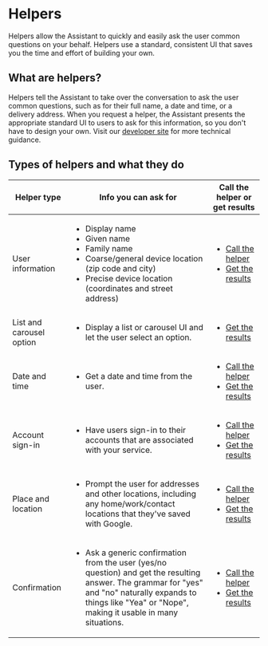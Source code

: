# Helpers

Helpers allow the Assistant to quickly and easily ask the user common questions
on your behalf. Helpers use a standard, consistent UI that saves you the time
and effort of building your own.

## What are helpers?

Helpers tell the Assistant to take over the conversation to ask the user common
questions, such as for their full name, a date and time, or a delivery address.
When you request a helper, the Assistant presents the appropriate standard UI to
users to ask for this information, so you don't have to design your own. Visit
our [developer site](https://developers.google.com/assistant/df-asdk/helpers)
for more technical guidance.

## Types of helpers and what they do


Helper type | Info you can ask for | Call the helper or get results
---|---|---
User information | <ul><li>Display name</li><li>Given name</li><li>Family name</li><li>Coarse/general device location (zip code and city)</li><li>Precise device location (coordinates and street address)</li></ul> | <ul><li>[Call the helper](https://developers.google.com/assistant/df-asdk/helpers#calling_the_helper)</li><li>[Get the results](https://developers.google.com/assistant/df-asdk/helpers#getting_the_results_of_the_helper)</li></ul>
List and carousel option | <ul><li>Display a list or carousel UI and let the user select an option.</li></ul> | <ul><li>[Get the results](https://developers.google.com/assistant/df-asdk/helpers#getting_the_results_of_the_helper)</li></ul>
Date and time | <ul><li>Get a date and time from the user.</li></ul> | <ul><li>[Call the helper](https://developers.google.com/assistant/df-asdk/helpers#calling_the_helper)</li><li>[Get the results](https://developers.google.com/assistant/df-asdk/helpers#getting_the_results_of_the_helper)</li></ul>
Account sign-in | <ul><li>Have users sign-in to their accounts that are associated with your service.</li></ul> | <ul><li>[Call the helper](https://developers.google.com/assistant/df-asdk/helpers#calling_the_helper)</li><li>[Get the results](https://developers.google.com/assistant/df-asdk/helpers#getting_the_results_of_the_helper)</li></ul>
Place and location | <ul><li>Prompt the user for addresses and other locations, including any home/work/contact locations that they've saved with Google.</li></ul> | <ul><li>[Call the helper](https://developers.google.com/assistant/df-asdk/helpers#calling_the_helper)</li><li>[Get the results](https://developers.google.com/assistant/df-asdk/helpers#getting_the_results_of_the_helper)</li></ul>
Confirmation | <ul><li>Ask a generic confirmation from the user (yes/no question) and get the resulting answer. The grammar for "yes" and "no" naturally expands to things like "Yea" or "Nope", making it usable in many situations.</li></ul> | <ul><li>[Call the helper](https://developers.google.com/assistant/df-asdk/helpers#calling_the_helper)</li><li>[Get the results](https://developers.google.com/assistant/df-asdk/helpers#getting_the_results_of_the_helper)</li></ul>
